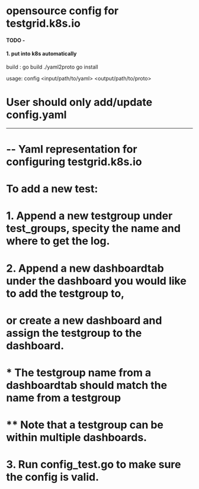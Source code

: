 # opensource config for testgrid.k8s.io

#### TODO - 
#### 1. put into k8s automatically

build : 
  go build ./yaml2proto
  go install

usage:
config \<input/path/to/yaml\> \<output/path/to/proto\>

# 
# User should only add/update config.yaml
----------------------------------------------------------------------------------------
#  -- Yaml representation for configuring testgrid.k8s.io
# 
#  To add a new test:
#   1. Append a new testgroup under test_groups, specity the name and where to get the log.
#   2. Append a new dashboardtab under the dashboard you would like to add the testgroup to,
#      or create a new dashboard and assign the testgroup to the dashboard.
#      * The testgroup name from a dashboardtab should match the name from a testgroup
#      ** Note that a testgroup can be within multiple dashboards. 
#   3. Run config_test.go to make sure the config is valid.
# 

